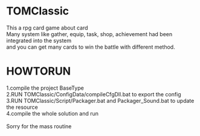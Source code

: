 # TOMClassic
This a rpg card game about card<br/>
Many system like gather, equip, task, shop, achievement had been integrated into the system<br/>
and you can get many cards to win the battle with different method.<br/>

# HOWTORUN
1.compile the project BaseType<br/>
2.RUN TOMClassic/ConfigData/compileCfgDll.bat to export the config<br/>
3.RUN TOMClassic/Script/Packager.bat and Packager_Sound.bat to update the resource<br/>
4.compile the whole solution and run<br/><br/>
Sorry for the mass routine
